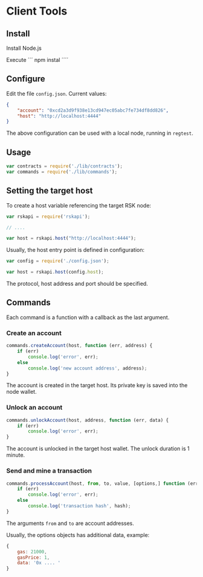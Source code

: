 # Client Tools

## Install

Install Node.js

Execute
´´´
npm instal
´´´´

## Configure

Edit the file `config.json`. Current values:

```json
{
	"account": "0xcd2a3d9f938e13cd947ec05abc7fe734df8dd826",
	"host": "http://localhost:4444"
}
```

The above configuration can be used with a local node, running in `regtest`.

## Usage

```js
var contracts = require('./lib/contracts');
var commands = require('./lib/commands');
```

## Setting the target host

To create a host variable referencing the target RSK node:

```js
var rskapi = require('rskapi');

// ....

var host = rskapi.host("http://localhost:4444");
```

Usually, the host entry point is defined in configuration:
```js
var config = require('./config.json');

var host = rskapi.host(config.host);
```

The protocol, host address and port should be specified.

## Commands

Each command is a function with a callback as the last argument. 

### Create an account

```js
commands.createAccount(host, function (err, address) { 
	if (err)
		console.log('error', err);
	else
		console.log('new account address', address);
}
```

The account is created in the target host. Its private key is saved into the node wallet.

### Unlock an account

```js
commands.unlockAccount(host, address, function (err, data) { 
	if (err)
		console.log('error', err);
}
```

The account is unlocked in the target host wallet. The unlock duration is 1 minute.

### Send and mine a transaction

```js
commands.processAccount(host, from, to, value, [options,] function (err, hash) { 
	if (err)
		console.log('error', err);
	else
		console.log('transaction hash', hash);
}
```
The arguments `from` and `to` are account addresses.

Usually, the options objects has additional data, example:

```js
{
	gas: 21000,
	gasPrice: 1,
	data: '0x .... '
}
```






